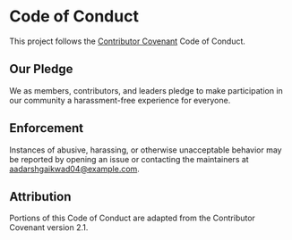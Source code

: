 # Code of Conduct

This project follows the [Contributor Covenant](https://www.contributor-covenant.org/) Code of Conduct.

## Our Pledge
We as members, contributors, and leaders pledge to make participation in our
community a harassment-free experience for everyone.

## Enforcement
Instances of abusive, harassing, or otherwise unacceptable behavior may be
reported by opening an issue or contacting the maintainers at
[aadarshgaikwad04@example.com](mailto:aadarshgaikwad04@example.com).

## Attribution
Portions of this Code of Conduct are adapted from the Contributor Covenant
version 2.1.
